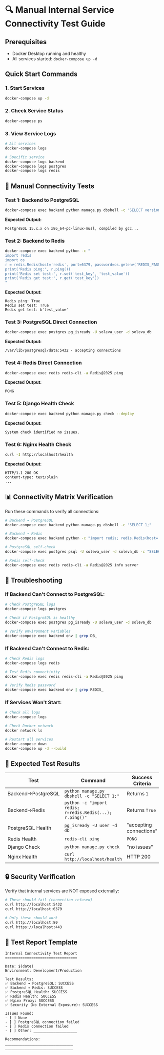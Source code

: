 # 🔍 Manual Internal Service Connectivity Test Guide

## Prerequisites
- Docker Desktop running and healthy
- All services started: `docker-compose up -d`

## Quick Start Commands

### 1. Start Services
```bash
docker-compose up -d
```

### 2. Check Service Status
```bash
docker-compose ps
```

### 3. View Service Logs
```bash
# All services
docker-compose logs

# Specific service
docker-compose logs backend
docker-compose logs postgres
docker-compose logs redis
```

## 🔧 Manual Connectivity Tests

### Test 1: Backend to PostgreSQL
```bash
docker-compose exec backend python manage.py dbshell -c "SELECT version();"
```

**Expected Output:**
```
PostgreSQL 15.x.x on x86_64-pc-linux-musl, compiled by gcc...
```

### Test 2: Backend to Redis
```bash
docker-compose exec backend python -c "
import redis
import os
r = redis.Redis(host='redis', port=6379, password=os.getenv('REDIS_PASSWORD'))
print('Redis ping:', r.ping())
print('Redis set test:', r.set('test_key', 'test_value'))
print('Redis get test:', r.get('test_key'))
"
```

**Expected Output:**
```
Redis ping: True
Redis set test: True
Redis get test: b'test_value'
```

### Test 3: PostgreSQL Direct Connection
```bash
docker-compose exec postgres pg_isready -U soleva_user -d soleva_db
```

**Expected Output:**
```
/var/lib/postgresql/data:5432 - accepting connections
```

### Test 4: Redis Direct Connection
```bash
docker-compose exec redis redis-cli -a Redis@2025 ping
```

**Expected Output:**
```
PONG
```

### Test 5: Django Health Check
```bash
docker-compose exec backend python manage.py check --deploy
```

**Expected Output:**
```
System check identified no issues.
```

### Test 6: Nginx Health Check
```bash
curl -I http://localhost/health
```

**Expected Output:**
```
HTTP/1.1 200 OK
content-type: text/plain
...
```

## 📊 Connectivity Matrix Verification

Run these commands to verify all connections:

```bash
# Backend → PostgreSQL
docker-compose exec backend python manage.py dbshell -c "SELECT 1;"

# Backend → Redis
docker-compose exec backend python -c "import redis; redis.Redis(host='redis', password='Redis@2025').ping()"

# PostgreSQL self-check
docker-compose exec postgres psql -U soleva_user -d soleva_db -c "SELECT version();"

# Redis self-check
docker-compose exec redis redis-cli -a Redis@2025 info server
```

## 🐛 Troubleshooting

### If Backend Can't Connect to PostgreSQL:
```bash
# Check PostgreSQL logs
docker-compose logs postgres

# Check if PostgreSQL is healthy
docker-compose exec postgres pg_isready -U soleva_user -d soleva_db

# Verify environment variables
docker-compose exec backend env | grep DB_
```

### If Backend Can't Connect to Redis:
```bash
# Check Redis logs
docker-compose logs redis

# Test Redis connectivity
docker-compose exec redis redis-cli -a Redis@2025 ping

# Verify Redis password
docker-compose exec backend env | grep REDIS_
```

### If Services Won't Start:
```bash
# Check all logs
docker-compose logs

# Check Docker network
docker network ls

# Restart all services
docker-compose down
docker-compose up -d --build
```

## 🎯 Expected Test Results

| Test | Command | Success Criteria |
|------|---------|------------------|
| Backend→PostgreSQL | `python manage.py dbshell -c "SELECT 1;"` | Returns `1` |
| Backend→Redis | `python -c "import redis; r=redis.Redis(...); r.ping()"` | Returns `True` |
| PostgreSQL Health | `pg_isready -U user -d db` | "accepting connections" |
| Redis Health | `redis-cli ping` | `PONG` |
| Django Check | `python manage.py check` | "no issues" |
| Nginx Health | `curl http://localhost/health` | HTTP 200 |

## 🔒 Security Verification

Verify that internal services are NOT exposed externally:
```bash
# These should fail (connection refused)
curl http://localhost:5432
curl http://localhost:6379

# Only these should work
curl http://localhost:80
curl https://localhost:443
```

## 📝 Test Report Template

```
Internal Connectivity Test Report
=================================

Date: $(date)
Environment: Development/Production

Test Results:
✅ Backend → PostgreSQL: SUCCESS
✅ Backend → Redis: SUCCESS
✅ PostgreSQL Health: SUCCESS
✅ Redis Health: SUCCESS
✅ Nginx Proxy: SUCCESS
✅ Security (No External Exposure): SUCCESS

Issues Found:
- [ ] None
- [ ] PostgreSQL connection failed
- [ ] Redis connection failed
- [ ] Other: ____________________

Recommendations:
_______________________________
_______________________________
```
